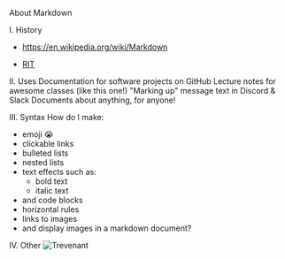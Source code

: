 About Markdown

I. History
- https://en.wikipedia.org/wiki/Markdown

- [RIT](https://en.wikipedia.org/wiki/Markdown)

II. Uses
Documentation for software projects on GitHub
Lecture notes for awesome classes (like this one!)
"Marking up" message text in Discord & Slack
Documents about anything, for anyone!

III. Syntax
How do I make:
- emoji :sob:
- clickable links
- bulleted lists
- nested lists
- text effects such as:
  - bold text
  - italic text
- and code blocks
- horizontal rules
- links to images
- and display images in a markdown document?


IV. Other
![Trevenant](https://www.pokemoncenter.com/images/DAMRoot/High/10000/P9440_701-98776_02.jpg)

